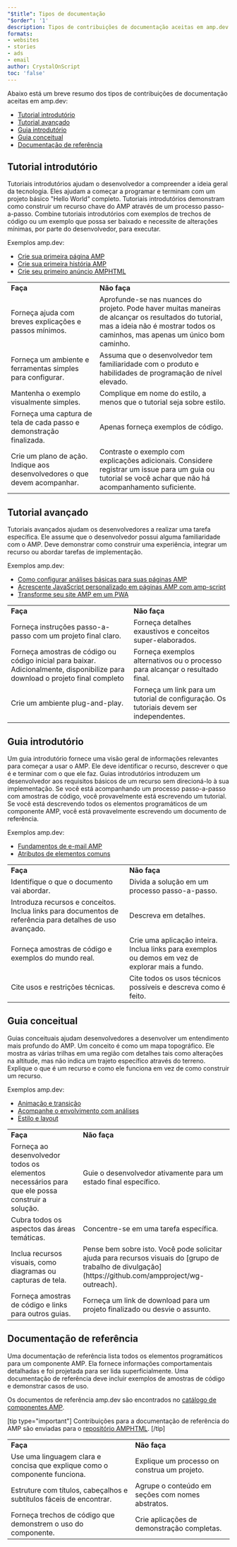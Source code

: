 ```yaml
---
"$title": Tipos de documentação
"$order": '1'
description: Tipos de contribuições de documentação aceitas em amp.dev
formats:
- websites
- stories
- ads
- email
author: CrystalOnScript
toc: 'false'
---
```


Abaixo está um breve resumo dos tipos de contribuições de documentação aceitas em amp.dev:

- [Tutorial introdutório](documentation-types.md?format=websites#introductory-tutorial)
- [Tutorial avançado](documentation-types.md?format=websites#advanced-tutorial)
- [Guia introdutório](documentation-types.md?format=websites#introductory-guide)
- [Guia conceitual](documentation-types.md?format=websites#concept-guide)
- [Documentação de referência](documentation-types.md?format=websites#reference-documentation)

## Tutorial introdutório <a name="introductory-tutorial"></a>

Tutoriais introdutórios ajudam o desenvolvedor a compreender a ideia geral da tecnologia. Eles ajudam a começar a programar e terminam com um projeto básico "Hello World" completo. Tutoriais introdutórios demonstram como construir um recurso chave do AMP através de um processo passo-a-passo. Combine tutoriais introdutórios com exemplos de trechos de código ou um exemplo que possa ser baixado e necessite de alterações mínimas, por parte do desenvolvedor, para executar.

Exemplos amp.dev:

- [Crie sua primeira página AMP](../../../../documentation/guides-and-tutorials/start/create/index.md?format=websites)
- [Crie sua primeira história AMP](../../../../documentation/guides-and-tutorials/start/visual_story/index.md?format=stories)
- [Crie seu primeiro anúncio AMPHTML](../../../../documentation/guides-and-tutorials/start/create_amphtml_ad/index.md?format=ads)

<table>
  <tr>
   <td>
<strong>Faça</strong>
   </td>
   <td>
<strong>Não faça</strong>
   </td>
  </tr>
  <tr>
   <td>Forneça ajuda com breves explicações e passos mínimos.</td>
   <td>Aprofunde-se nas nuances do projeto. Pode haver muitas maneiras de alcançar os resultados do tutorial, mas a ideia não é mostrar todos os caminhos, mas apenas um único bom caminho.</td>
  </tr>
  <tr>
   <td>Forneça um ambiente e ferramentas simples para configurar.</td>
   <td>Assuma que o desenvolvedor tem familiaridade com o produto e habilidades de programação de nível elevado.</td>
  </tr>
  <tr>
   <td>Mantenha o exemplo visualmente simples.</td>
   <td>Complique em nome do estilo, a menos que o tutorial seja sobre estilo.</td>
  </tr>
  <tr>
   <td>Forneça uma captura de tela de cada passo e demonstração finalizada.</td>
   <td>Apenas forneça exemplos de código.</td>
  </tr>
  <tr>
   <td>Crie um plano de ação.  Indique aos desenvolvedores o que devem acompanhar.</td>
   <td>Contraste o exemplo com explicações adicionais. Considere registrar um issue para um guia ou tutorial se você achar que não há acompanhamento suficiente.</td>
  </tr>
</table>

## Tutorial avançado <a name="advanced-tutorial"></a>

Tutoriais avançados ajudam os desenvolvedores a realizar uma tarefa específica. Ele assume que o desenvolvedor possui alguma familiaridade com o AMP. Deve demonstrar como construir uma experiência, integrar um recurso ou abordar tarefas de implementação.

Exemplos amp.dev:

- [Como configurar análises básicas para suas páginas AMP](../../../../documentation/guides-and-tutorials/optimize-measure/tracking-engagement.md?format=websites)
- [Acrescente JavaScript personalizado em páginas AMP com amp-script](../../../../documentation/guides-and-tutorials/develop/custom-javascript-tutorial.md?format=websites)
- [Transforme seu site AMP em um PWA](../../../../documentation/guides-and-tutorials/optimize-measure/amp_to_pwa.md?format=websites)

<table>
  <tr>
   <td>
<strong>Faça</strong>
   </td>
   <td>
<strong>Não faça</strong>
   </td>
  </tr>
  <tr>
   <td>Forneça instruções passo-a-passo com um projeto final claro.</td>
   <td>Forneça detalhes exaustivos e conceitos super-elaborados.</td>
  </tr>
  <tr>
   <td>Forneça amostras de código ou código inicial para baixar. Adicionalmente, disponibilize para download o projeto final completo</td>
   <td>Forneça exemplos alternativos ou o processo para alcançar o resultado final.</td>
  </tr>
  <tr>
   <td>Crie um ambiente plug-and-play.</td>
   <td>Forneça um link para um tutorial de configuração. Os tutoriais devem ser independentes.</td>
  </tr>
</table>

## Guia introdutório <a name="introductory-guide"></a>

Um guia introdutório fornece uma visão geral de informações relevantes para começar a usar o AMP. Ele deve identificar o recurso, descrever o que é e terminar com o que ele faz. Guias introdutórios introduzem um desenvolvedor aos requisitos básicos de um recurso sem direcioná-lo à sua implementação. Se você está acompanhando um processo passo-a-passo com amostras de código, você provavelmente está escrevendo um tutorial. Se você está descrevendo todos os elementos programáticos de um componente AMP, você está provavelmente escrevendo um documento de referência.

Exemplos amp.dev:

- [Fundamentos de e-mail AMP](../../../../documentation/guides-and-tutorials/learn/email_fundamentals.md?format=email)
- [Atributos de elementos comuns](../../../../documentation/guides-and-tutorials/learn/common_attributes.md?format=websites)

<table>
  <tr>
   <td>
<strong>Faça</strong>
   </td>
   <td>
<strong>Não faça</strong>
   </td>
  </tr>
  <tr>
   <td>Identifique o que o documento vai abordar.</td>
   <td>Divida a solução em um processo passo-a-passo.</td>
  </tr>
  <tr>
   <td>Introduza recursos e conceitos. Inclua links para documentos de referência para detalhes de uso avançado.</td>
   <td>Descreva em detalhes.</td>
  </tr>
  <tr>
   <td>Forneça amostras de código e exemplos do mundo real.</td>
   <td>Crie uma aplicação inteira. Inclua links para exemplos ou demos em vez de explorar mais a fundo.</td>
  </tr>
  <tr>
   <td>Cite usos e restrições técnicas.</td>
   <td>Cite todos os usos técnicos possíveis e descreva como é feito.</td>
  </tr>
</table>

## Guia conceitual <a name="concept-guide"></a>

Guias conceituais ajudam desenvolvedores a desenvolver um entendimento mais profundo do AMP. Um conceito é como um mapa topográfico. Ele mostra as várias trilhas em uma região com detalhes tais como alterações na altitude, mas não indica um trajeto específico através do terreno. Explique o que é um recurso e como ele funciona em vez de como construir um recurso.

Exemplos amp.dev:

- [Animação e transição](../../../../documentation/guides-and-tutorials/develop/animations/triggering_css_animations.md?format=websites)
- [Acompanhe o envolvimento com análises](../../../../documentation/guides-and-tutorials/optimize-measure/configure-analytics/index.md?format=websites)
- [Estilo e layout](../../../../documentation/guides-and-tutorials/develop/style_and_layout/index.md?format=websites)

<table>
  <tr>
   <td>
<strong>Faça</strong>
   </td>
   <td>
<strong>Não faça</strong>
   </td>
  </tr>
  <tr>
   <td>Forneça ao desenvolvedor todos os elementos necessários para que ele possa construir a solução.</td>
   <td>Guie o desenvolvedor ativamente para um estado final específico.</td>
  </tr>
  <tr>
   <td>Cubra todos os aspectos das áreas temáticas.</td>
   <td>Concentre-se em uma tarefa específica.</td>
  </tr>
  <tr>
   <td>Inclua recursos visuais, como diagramas ou capturas de tela.</td>
   <td>Pense bem sobre isto. Você pode solicitar ajuda para recursos visuais do [grupo de trabalho de divulgação] (https://github.com/ampproject/wg-outreach).</td>
  </tr>
  <tr>
   <td>Forneça amostras de código e links para outros guias.</td>
   <td>Forneça um link de download para um projeto finalizado ou desvie o assunto.</td>
  </tr>
</table>

## Documentação de referência <a name="reference-documentation"></a>

Uma documentação de referência lista todos os elementos programáticos para um componente AMP. Ela fornece informações comportamentais detalhadas e foi projetada para ser lida superficialmente. Uma documentação de referência deve incluir exemplos de amostras de código e demonstrar casos de uso.

Os documentos de referência amp.dev são encontrados no [catálogo de componentes AMP](../../../../documentation/components/index.html?format=websites).

[tip type="important"] Contribuições para a documentação de referência do AMP são enviadas para o [repositório AMPHTML](https://github.com/ampproject/amphtml). [/tip]

<table>
  <tr>
   <td>
<strong>Faça</strong>
   </td>
   <td>
<strong>Não faça</strong>
   </td>
  </tr>
  <tr>
   <td>Use uma linguagem clara e concisa que explique como o componente funciona.</td>
   <td>Explique um processo on construa um projeto.</td>
  </tr>
  <tr>
   <td>Estruture com títulos, cabeçalhos e subtítulos fáceis de encontrar.</td>
   <td>Agrupe o conteúdo em seções com nomes abstratos.</td>
  </tr>
  <tr>
   <td>Forneça trechos de código que demonstrem o uso do componente.</td>
   <td>Crie aplicações de demonstração completas.</td>
  </tr>
</table>

